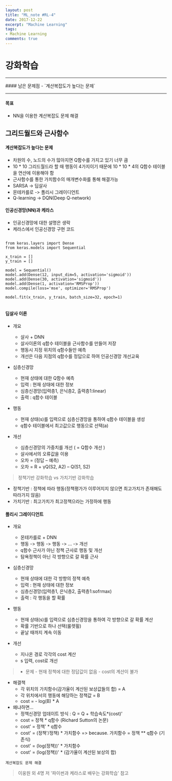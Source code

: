 ```yaml
---
layout: post
title: "ML_note #RL-4"
date: 2017-12-22
excerpt: "Machine Learning"
tags:
- Machine Learning
comments: true
---
```


# 강화학습

<hr/>
#### 남은 문제점
- `계산복잡도가 높다는 문제`

<hr/>

#### 목표
- NN을 이용한 계산복잡도 문제 해결

## 그리드월드와 근사함수
#### 계산복잡도가 높다는 문제
- 차원의 수, 노드의 수가 많아지면 Q함수를 가지고 있기 너무 큼
- 10 * 10 그리드월드라 할 때 행동이 4가지이기 때문에 10 * 10 * 4의 Q함수 테이블을 연산에 이용해야 함
- 근사함수를 통한 가치함수의 매개변수화를 통해 해결가능
- SARSA -> 딥살사
- 몬테카를로 -> 폴리시 그레이디언트
- Q-learning -> DQN(Deep Q-network)

#### 인공신경망(NN)과 케라스
- 인공신경망에 대한 설명은 생락
- 케라스에서 인공신경망 구현 코드

<pre><code>
from keras.layers import Dense
from keras.models import Sequential

x_train = []
y_train = []

model = Sequential()
model.add(Dense(12, input_dim=5, activation='sigmoid'))
model.add(Dense(30, activation='sigmoid'))
model.add(Dense(1, activation='RMSProp'))
model.compile(loss='mse', optimizer='RMSProp')

model.fit(x_train, y_train, batch_size=32, epoch=1)

</code></pre>

#### 딥살사 이론
- 개요
  - 살사 + DNN
  - 살사이론의 q함수 테이블을 근사함수를 만들어 저장
  - 행동시 지정 위치의 q함수들만 예측
  - 개선은 다음 지점의 q함수를 정답으로 하여 인공신경망 개선교육


- 심층신경망
  - 현재 상태에 대한 Q함수 예측
  - 입력 : 현재 상태에 대한 정보
  - 심층신경망(입력층1, 은닉층2, 출력층1:linear)
  - 출력 : q함수 테이블


- 행동
  - 현재 상태(s)를 입력으로 심층신경망을 통하여 q함수 테이블을 생성
  - q함수 테이블에서 최고값으로 행동으로 선택(a)


- 개선
  - 심층신경망의 가중치를 개선 ( = Q함수 개선 )
  - 살사에서의 오류값을 이용
  - 오차 = (정답 – 예측)
  - 오차 = R + γQ(S2, A2) – Q(S1, S2)

> 정책기반 강화학습 vs 가치기반 강화학습
  - 정책기반 : 정책에 따라 행동(정책평가가 이루어지지 않으면 최고가치가 존재해도 따라가지 않음)
  - 가치기반 : 최고가치가 최고정책으라는 가정하에 행동

#### 폴리시 그레이디언트
- 개요
  - 몬테카를로 + DNN
  - 행동 -> 행동 -> 행동 -> ... -> 개선
  - q함수 근사가 아닌 정책 근사로 행동 및 개선
  - 탐욕정책이 아닌 각 방향으로 갈 확률 근사


- 심층신경망
  - 현재 상태에 대한 각 방향의 정책 예측
  - 입력 : 현재 상태에 대한 정보
  - 심층신경망(입력층1, 은닉층2, 출력층1:sofrmax)
  - 출력 : 각 행동을 할 확률


- 행동
  - 현재 상태(s)를 입력으로 심층신경망을 통하여 각 방향으로 갈 확률 계산
  - 확률 기반으로 하나 선택(룰렛휠)
  - 끝날 때까지 계속 이동


- 개선
  - 지나온 경로 각각의 cost 계산
  - s 입력, cost로 개선


> - 문제
    - 현재 정책에 대한 정답값이 없음
    - cost의 계산이 불가
- 해결책
  - 각 위치의 가치함수(감가율이 계산된 보상값들의 합) = A
  - 각 위치에서의 행동에 해당하는 정책값 = B
  - cost = - log(B) * A
- 왜냐하면...
  - 정책신경망 업데이트 방식 : Q = Q + 학습속도*(cost)'
  - cost = 정책 * q함수 (Richard Sutton의 논문)
  - cost' = 정책' * q함수
  - cost' = (정책'/정책) * 가치함수 =>  because. 가치함수 = 정책 ** q함수 (기존식)
  - cost' = (log(정책))' * 가치함수
  - cost' = (log(정책))' * (감가율이 계산된 보상의 합)

`계산복잡도 문제 해결`

> 이웅원 외 4명 저 '파이썬과 케라스로 배우는 강화학습' 참고

